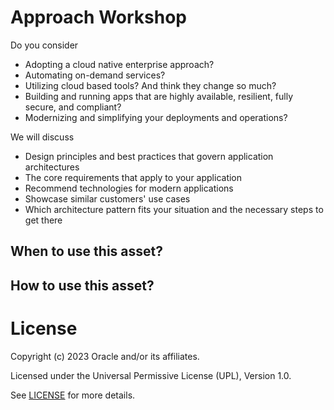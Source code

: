 # Approach Workshop

Do you consider
- Adopting a cloud native enterprise approach?
- Automating on-demand services?
- Utilizing cloud based tools? And think they change so much?
- Building and running apps that are highly available, resilient, fully secure, and compliant?
- Modernizing and simplifying your deployments and operations?

We will discuss
- Design principles and best practices that govern application architectures
- The core requirements that apply to your application
- Recommend technologies for modern applications
- Showcase similar customers' use cases
- Which architecture pattern fits your situation and the necessary steps to get there


## When to use this asset?

## How to use this asset?

# License

Copyright (c) 2023 Oracle and/or its affiliates.

Licensed under the Universal Permissive License (UPL), Version 1.0.

See [LICENSE](https://github.com/oracle-devrel/technology-engineering/blob/folder-structure/LICENSE) for more details.
